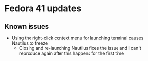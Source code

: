 # Fedora 41 updates



## Known issues

- Using the right-click context menu for launching terminal causes Nautilus to freeze
    - Closing and re-launching Nautilus fixes the issue and I can't reproduce again after this happens for the first time